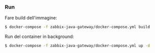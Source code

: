 ### Run

Fare build dell'immagine:

```bash
$ docker-compose -f zabbix-java-gateway/docker-compose.yml build
```
Run del container in background:

```bash
$ docker-compose -f zabbix-java-gateway/docker-compose.yml up -d
```